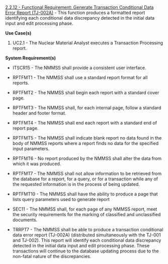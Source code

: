 <a href="https://dev.azure.com/Link-Technologies/NMMSS%20Requirements/_workitems/edit/150/" target="_blank">2.2.12 - Functional Requirement: Generate Transaction Conditional Data Error Report (TJ-002A)</a> - This function produces a formatted report identifying each conditional data discrepancy detected in the initial data input and edit processing phase.

**Use Case(s)**

1. UC2.1 - The Nuclear Material Analyst executes a Transaction Processing report.

**System Requirement(s)**

- ITSCR15 - The NMMSS shall provide a consistent user interface.

- RPTFMT1 - The NMMSS shall use a standard report format for all reports.

- RPTFMT2 - The NMMSS shall begin each report with a standard cover page.

- RPTFMT3 - The NMMSS shall, for each internal page, follow a standard header and footer format.

- RPTFMT4 - The NMMSS shall end each report with a standard end of report page.

- RPTFMT5 - The NMMSS shall indicate blank report no data found in the body of NMMSS reports where a report finds no data for the specified input parameters.

- RPTFMT6 - No report produced by the NMMSS shall alter the data from which it was produced.

- RPTFMT7 - The NMMSS shall not allow information to be retrieved from the database for a report, for a query, or for a transaction while any of the requested information is in the process of being updated.

- RPTFMT10 - The NMMSS shall have the ability to produce a page that lists query parameters used to generate report

- SEC11 - The NMMSS shall, for each page of any NMMSS report, meet the security requirements for the marking of classified and unclassified documents.

- TRRPT7 - The NMMSS shall be able to produce a transaction conditional data error report (TJ-002A) (distributed simultaneously with the TJ-001 and TJ-002). This report will identify each conditional data discrepancy detected in the initial data input and edit processing phase. These transactions will continue to the database updating process due to the non-fatal nature of the discrepancies.